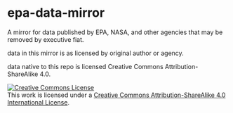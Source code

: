 # epa-data-mirror
A mirror for data published by EPA, NASA, and other agencies that may be removed by executive fiat.

data in this mirror is as licensed by original author or agency.

data native to this repo is licensed Creative Commons Attribution-ShareAlike 4.0.

<a rel="license" href="http://creativecommons.org/licenses/by-sa/4.0/"><img alt="Creative Commons License" style="border-width:0" src="https://i.creativecommons.org/l/by-sa/4.0/88x31.png" /></a><br />This work is licensed under a <a rel="license" href="http://creativecommons.org/licenses/by-sa/4.0/">Creative Commons Attribution-ShareAlike 4.0 International License</a>.
